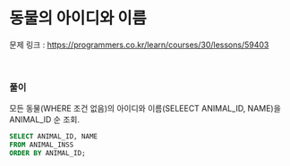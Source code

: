 동물의 아이디와 이름
===

문제 링크 : https://programmers.co.kr/learn/courses/30/lessons/59403

<br>

### 풀이

모든 동물(WHERE 조건 없음)의 아이디와 이름(SELEECT ANIMAL_ID, NAME)을 ANIMAL_ID 순 조회.

~~~SQL
SELECT ANIMAL_ID, NAME
FROM ANIMAL_INSS
ORDER BY ANIMAL_ID;
~~~